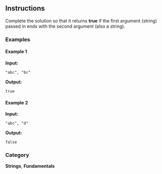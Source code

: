 ## Instructions

Complete the solution so that it returns **true** if the first argument (string) passed in ends with the second argument (also a string).

### Examples

#### Example 1

**Input:**

```
"abc", "bc"
```

**Output:**

```
true
```

#### Example 2

**Input:**

```
"abc", "d"
```

**Output:**

```
false
```

### Category

**Strings**, **Fundamentals**
